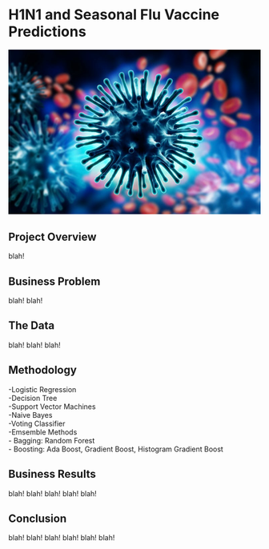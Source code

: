 # H1N1 and Seasonal Flu Vaccine Predictions
![fluvirus](https://github.com/AbsIbs/H1N1_flu_vaccine_project/blob/main/images/flu1.jpeg)

## Project Overview

blah! 

## Business Problem

blah! blah! 

## The Data

blah! blah! blah! 

## Methodology 
  -Logistic Regression
  <br>
  -Decision Tree
  <br>
  -Support Vector Machines
  <br>
  -Naive Bayes
  <br>
  -Voting Classifier
  <br>
  -Emsemble Methods
  <br>
          - Bagging: Random Forest
      <br>
          - Boosting: Ada Boost, Gradient Boost, Histogram Gradient Boost
      

## Business Results

blah! blah! blah! blah! blah!

## Conclusion

blah! blah! blah! blah! blah! blah!

